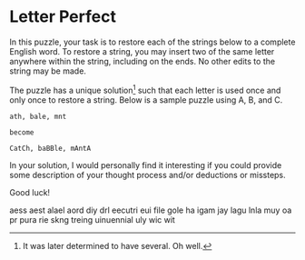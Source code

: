 # Letter Perfect
In this puzzle, your task is to restore each of the strings below to a complete English word. To restore a string, you may insert two of the same letter anywhere within the string, including on the ends. No other edits to the string may be made.

The puzzle has a unique solution[^1] such that each letter is used once and only once to restore a string. Below is a sample puzzle using A, B, and C.

```
ath, bale, mnt

become

CatCh, baBBle, mAntA
```

In your solution, I would personally find it interesting if you could provide some description of your thought process and/or deductions or missteps.

Good luck!

aess			aest
alael			aord
diy			drl
eecutri			eui
file			gole
ha			igam
jay			lagu
lnla			muy
oa			pr
pura			rie
skng			treing
uinuennial		uly
wic			wit

[^1]: It was later determined to have several. Oh well.
